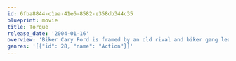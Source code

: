 ```yaml
---
id: 6fba8844-c1aa-41e6-8582-e358db344c35
blueprint: movie
title: Torque
release_date: '2004-01-16'
overview: 'Biker Cary Ford is framed by an old rival and biker gang leader for the murder of another gang member who happens to be the brother of Trey, leader of the most feared biker gang in the country. Ford is now on the run trying to clear his name from the murder with Trey and his gang looking for his blood.'
genres: '[{"id": 28, "name": "Action"}]'
---
```

